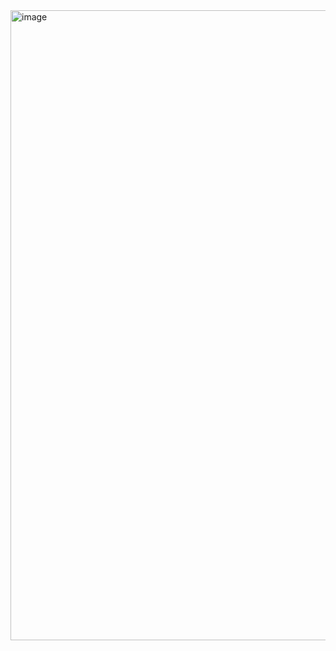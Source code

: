 <img width="1920" height="1008" alt="image" src="https://github.com/user-attachments/assets/c8bd31bd-6198-45f6-97ca-d65abefef9f5" />
